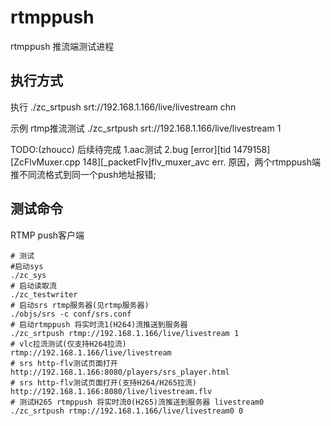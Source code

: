 # rtmppush
rtmppush 推流端测试进程

## 执行方式
执行
./zc_srtpush srt://192.168.1.166/live/livestream chn

示例
rtmp推流测试
./zc_srtpush srt://192.168.1.166/live/livestream 1

TODO:(zhoucc)
后续待完成
1.aac测试
2.bug [error][tid 1479158] [ZcFlvMuxer.cpp 148][_packetFlv]flv_muxer_avc err.
原因，两个rtmppush端推不同流格式到同一个push地址报错;

## 测试命令
RTMP push客户端
```
# 测试
#启动sys
./zc_sys
# 启动读取流
./zc_testwriter
# 启动srs rtmp服务器(见rtmp服务器)
./objs/srs -c conf/srs.conf
# 启动rtmppush 将实时流1(H264)流推送到服务器
./zc_srtpush rtmp://192.168.1.166/live/livestream 1
# vlc拉流测试(仅支持H264拉流)
rtmp://192.168.1.166/live/livestream
# srs http-flv测试页面打开
http://192.168.1.166:8080/players/srs_player.html
# srs http-flv测试页面打开(支持H264/H265拉流)
http://192.168.1.166:8080/live/livestream.flv
# 测试H265 rtmppush 将实时流0(H265)流推送到服务器 livestream0
./zc_srtpush rtmp://192.168.1.166/live/livestream0 0

```